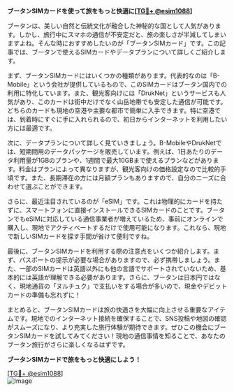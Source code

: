 **ブータンSIMカードを使って旅をもっと快適に[[TG💪+ @esim1088](https://t.me/s/esim1088)]**

ブータンは、美しい自然と伝統文化が融合した神秘的な国として人気があります。しかし、旅行中にスマホの通信が不安定だと、旅の楽しさが半減してしまいますよね。そんな時におすすめしたいのが「ブータンSIMカード」です。この記事では、ブータンで使えるSIMカードやデータプランについて詳しくご紹介します。

まず、ブータンSIMカードにはいくつかの種類があります。代表的なのは「B-Mobile」という会社が提供しているもので、このSIMカードはブータン国内での利用に特化しています。また、観光客向けには「DrukNet」というサービスも人気があり、このカードは街中だけでなく山岳地帯でも安定した通信が可能です。どちらのカードも現地の空港や主要な都市で簡単に入手できます。特に空港では、到着時にすぐに手に入れられるので、初日からインターネットを利用したい方には最適です。

次に、データプランについて詳しく見ていきましょう。B-MobileやDrukNetでは、短期間用のデータパッケージを販売しています。例えば、1日あたりのデータ利用量が1GBのプランや、1週間で最大10GBまで使えるプランなどがあります。料金はプランによって異なりますが、観光客向けの価格設定なので比較的手頃です。また、長期滞在の方には月額プランもありますので、自分のニーズに合わせて選ぶことができます。

さらに、最近注目されているのが「eSIM」です。これは物理的にカードを持たずに、スマートフォンに直接インストールできるSIMカードのことです。ブータンでもeSIMに対応している通信事業者が増えているため、事前にオンラインで購入し、現地でアクティベートするだけで使用可能になります。これなら、現地で新しいSIMカードを探す手間が省けて便利ですね。

最後に、ブータンSIMカードを利用する際の注意点をいくつか紹介します。まず、パスポートの提示が必要な場合がありますので、必ず携帯しましょう。また、一部のSIMカードは英語以外にも他の言語でサポートされていないため、基本的には英語が理解できる必要があります。さらに、ブータンは日本円ではなく、現地通貨の「ヌルチュク」で支払いをする場合が多いので、現金やデビットカードの準備も忘れずに！

まとめると、ブータンSIMカードは旅の快適さを大幅に向上させる重要なアイテムです。現地でのインターネット接続を確保することで、SNS投稿や地図の確認がスムーズになり、より充実した旅行体験が期待できます。ぜひこの機会にブータンSIMカードを試してみてください！現地の通信事情を知ることで、あなたのブータン旅行がさらに楽しくなるはずです。

**ブータンSIMカードで旅をもっと快適にしよう！**

[[TG💪+ @esim1088](https://t.me/s/esim1088)]  
![Image](https://i.postimg.cc/Y0z9fWf4/image.png)